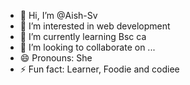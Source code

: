 - 👋 Hi, I’m @Aish-Sv
- 👀 I’m interested in web development 
- 🌱 I’m currently learning Bsc ca 
- 💞️ I’m looking to collaborate on ...
- 😄 Pronouns: She
- ⚡ Fun fact: Learner, Foodie and codiee

<!---
Aish-Sv/Aish-Sv is a ✨ special ✨ repository because its `README.md` (this file) appears on your GitHub profile.
You can click the Preview link to take a look at your changes.
--->
